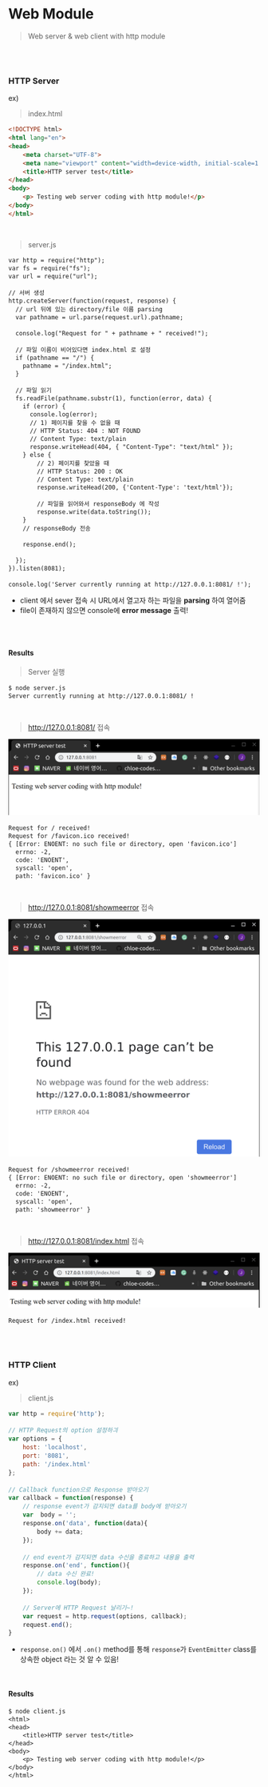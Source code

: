 # Web Module

> Web server & web client with http module

<br>

<br>

### HTTP Server

ex)

> index.html

```html
<!DOCTYPE html>
<html lang="en">
<head>
    <meta charset="UTF-8">
    <meta name="viewport" content="width=device-width, initial-scale=1.0">
    <title>HTTP server test</title>
</head>
<body>
    <p> Testing web server coding with http module!</p>
</body>
</html>
```

<br>

> server.js

```javasc
var http = require("http");
var fs = require("fs");
var url = require("url");

// 서버 생성
http.createServer(function(request, response) {
  // url 뒤에 있는 directory/file 이름 parsing
  var pathname = url.parse(request.url).pathname;

  console.log("Request for " + pathname + " received!");

  // 파일 이름이 비어있다면 index.html 로 설정
  if (pathname == "/") {
    pathname = "/index.html";
  }

  // 파일 읽기
  fs.readFile(pathname.substr(1), function(error, data) {
    if (error) {
      console.log(error);
      // 1) 페이지를 찾을 수 없을 때
      // HTTP Status: 404 : NOT FOUND
      // Content Type: text/plain
      response.writeHead(404, { "Content-Type": "text/html" });
    } else {
        // 2) 페이지를 찾았을 때
        // HTTP Status: 200 : OK
        // Content Type: text/plain
        response.writeHead(200, {'Content-Type': 'text/html'}); 
    
        // 파일을 읽어와서 responseBody 에 작성
        response.write(data.toString());
    }
    // responseBody 전송
    
    response.end();

  });
}).listen(8081);

console.log('Server currently running at http://127.0.0.1:8081/ !');
```

- client 에서 sever 접속 시 URL에서 열고자 하는 파일을 **parsing** 하여 열어줌
- file이 존재하지 않으면 console에 **error message** 출력!

<br>

<br>

#### Results

> Server 실행

```shell
$ node server.js
Server currently running at http://127.0.0.1:8081/ !
```

<br>

> <http://127.0.0.1:8081/> 접속

![image-20200328135841386](../../images/image-20200328135841386.png)

```shell
Request for / received!
Request for /favicon.ico received!
{ [Error: ENOENT: no such file or directory, open 'favicon.ico']
  errno: -2,
  code: 'ENOENT',
  syscall: 'open',
  path: 'favicon.ico' }

```

<br>

> <http://127.0.0.1:8081/showmeerror> 접속

![image-20200328143323679](../../images/image-20200328143323679.png)

```shell
Request for /showmeerror received!
{ [Error: ENOENT: no such file or directory, open 'showmeerror']
  errno: -2,
  code: 'ENOENT',
  syscall: 'open',
  path: 'showmeerror' }

```

<br>

> <http://127.0.0.1:8081/index.html> 접속

![image-20200328144715931](../../images/image-20200328144715931.png)

```shell
Request for /index.html received!
```

<br>

<br>

### HTTP Client

ex)

> client.js

```javascript
var http = require('http');

// HTTP Request의 option 설정하긔
var options = {
    host: 'localhost',
    port: '8081',
    path: '/index.html'
};

// Callback function으로 Response 받아오기
var callback = function(response) {
    // response event가 감지되면 data를 body에 받아오기
    var  body = '';
    response.on('data', function(data){
        body += data;
    });

    // end event가 감지되면 data 수신을 종료하고 내용을 출력
    response.on('end', function(){
        // data 수신 완료!
        console.log(body);
    });

    // Server에 HTTP Request 날리기~!
    var request = http.request(options, callback);
    request.end();
}
```

- `response.on()` 에서 `.on()` method를 통해 `response`가 `EventEmitter` class를 상속한 object 라는 것 알 수 있음!

<br>

#### Results

```shell
$ node client.js
<html>
<head>
    <title>HTTP server test</title>
</head>
<body>
    <p> Testing web server coding with http module!</p>
</body>
</html>
```

<br>
